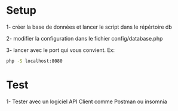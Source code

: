 # Setup

1- créer la base de données et lancer le script dans le répértoire db

2- modifier la configuration dans le fichier config/database.php

3- lancer avec le port qui vous convient. Ex:
```bash
php -S localhost:8080
```

# Test
1- Tester avec un logiciel API Client comme Postman ou insomnia



